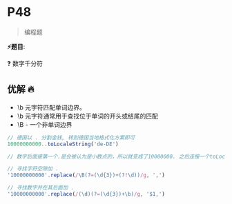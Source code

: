 # P48

> 编程题

**⚡题目**:

❓ 数字千分符

## 优解 🔥

- \b 元字符匹配单词边界。
- \b 元字符通常用于查找位于单词的开头或结尾的匹配
- \B - 一个非单词边界

```js
// 德国以 . 分割金钱, 转到德国当地格式化方案即可
10000000000..toLocaleString('de-DE')

// 数字后面接第一个.是会被认为是小数点的，所以就变成了10000000. 之后连接一个toLocaleString('de-DE') ,接第二个点才被认为是对这个数字字面量进行操作

// 寻找字符空隙加 .
'10000000000'.replace(/\B(?=(\d{3})+(?!\d))/g, ',')

// 寻找数字并在其后面加 .
'10000000000'.replace(/(\d)(?=(\d{3})+\b)/g, '$1,')
```
